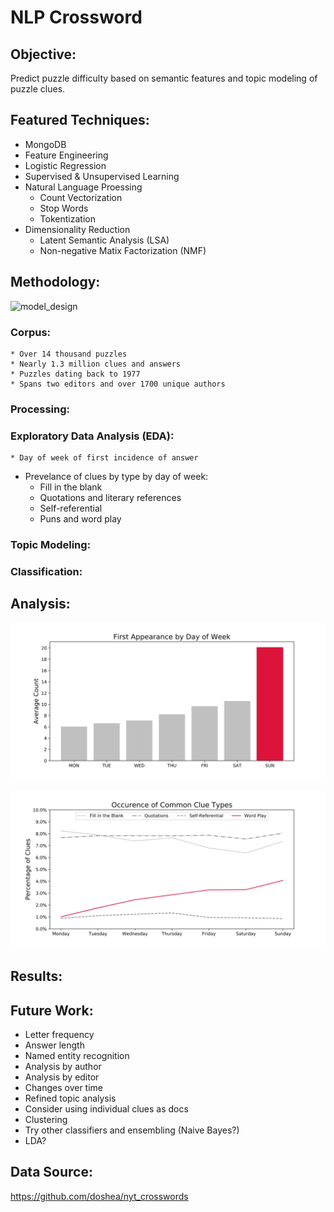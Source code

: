 # NLP Crossword



## Objective:

Predict puzzle difficulty based on semantic features and topic modeling of puzzle clues.

## Featured Techniques:

- MongoDB
- Feature Engineering 
- Logistic Regression
- Supervised & Unsupervised Learning
- Natural Language Proessing
  - Count Vectorization
  - Stop Words
  - Tokentization 
- Dimensionality Reduction
  - Latent Semantic Analysis (LSA)
  - Non-negative Matix Factorization (NMF)

## Methodology:

![model_design](https://i.loli.net/2020/06/17/FeOQ3aKqbYkWTHn.png)

### Corpus:

	* Over 14 thousand puzzles 
	* Nearly 1.3 million clues and answers
	* Puzzles dating back to 1977
	* Spans two editors and over 1700 unique authors 

### Processing:

### Exploratory Data Analysis (EDA):

	* Day of week of first incidence of answer
 * Prevelance of clues by type by day of week:
   	* Fill in the blank
   	* Quotations and literary references 
   	* Self-referential 
   	* Puns and word play

### Topic Modeling:

### Classification:

## Analysis:

![avg_unique_words](img/avg_unique_words.svg)

![clue_types](img/clue_types.svg)

## Results:

## Future Work:

* Letter frequency
* Answer length
* Named entity recognition
* Analysis by author
* Analysis by editor
* Changes over time
* Refined topic analysis
* Consider using individual clues as docs
* Clustering
* Try other classifiers and ensembling (Naive Bayes?)
* LDA?

## Data Source:

https://github.com/doshea/nyt_crosswords